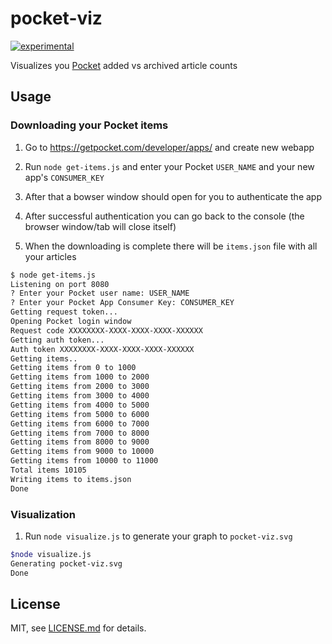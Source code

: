 # pocket-viz

[![experimental](http://badges.github.io/stability-badges/dist/experimental.svg)](http://github.com/badges/stability-badges)

Visualizes you [Pocket](https://getpocket.com) added vs archived article counts

## Usage

### Downloading your Pocket items

1. Go to https://getpocket.com/developer/apps/ and create new webapp

2. Run `node get-items.js` and enter your Pocket `USER_NAME` and your new app's `CONSUMER_KEY`

3. After that a bowser window should open for you to authenticate the app

4. After successful authentication you can go back to the console (the browser window/tab will close itself)

5. When the downloading is complete there will be `items.json` file with all your articles

```bash
$ node get-items.js
Listening on port 8080
? Enter your Pocket user name: USER_NAME
? Enter your Pocket App Consumer Key: CONSUMER_KEY
Getting request token...
Opening Pocket login window
Request code XXXXXXXX-XXXX-XXXX-XXXX-XXXXXX
Getting auth token...
Auth token XXXXXXXX-XXXX-XXXX-XXXX-XXXXXX
Getting items..
Getting items from 0 to 1000
Getting items from 1000 to 2000
Getting items from 2000 to 3000
Getting items from 3000 to 4000
Getting items from 4000 to 5000
Getting items from 5000 to 6000
Getting items from 6000 to 7000
Getting items from 7000 to 8000
Getting items from 8000 to 9000
Getting items from 9000 to 10000
Getting items from 10000 to 11000
Total items 10105
Writing items to items.json
Done
```

### Visualization

1. Run `node visualize.js` to generate your graph to `pocket-viz.svg`


```bash
$node visualize.js
Generating pocket-viz.svg
Done
```

## License

MIT, see [LICENSE.md](http://github.com/vorg/pocket-viz/blob/master/LICENSE.md) for details.

